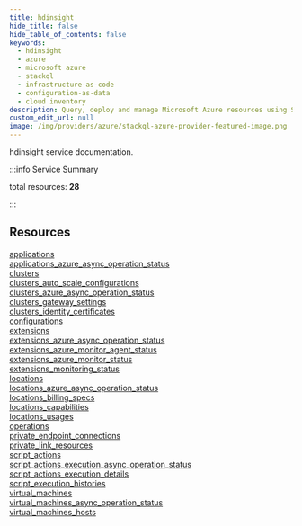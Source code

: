 ```yaml
---
title: hdinsight
hide_title: false
hide_table_of_contents: false
keywords:
  - hdinsight
  - azure
  - microsoft azure
  - stackql
  - infrastructure-as-code
  - configuration-as-data
  - cloud inventory
description: Query, deploy and manage Microsoft Azure resources using SQL
custom_edit_url: null
image: /img/providers/azure/stackql-azure-provider-featured-image.png
---
```


hdinsight service documentation.

:::info Service Summary

<div class="row">
<div class="providerDocColumn">
<span>total resources:&nbsp;<b>28</b></span><br />
</div>
</div>

:::

## Resources
<div class="row">
<div class="providerDocColumn">
<a href="/providers/azure/hdinsight/applications/">applications</a><br />
<a href="/providers/azure/hdinsight/applications_azure_async_operation_status/">applications_azure_async_operation_status</a><br />
<a href="/providers/azure/hdinsight/clusters/">clusters</a><br />
<a href="/providers/azure/hdinsight/clusters_auto_scale_configurations/">clusters_auto_scale_configurations</a><br />
<a href="/providers/azure/hdinsight/clusters_azure_async_operation_status/">clusters_azure_async_operation_status</a><br />
<a href="/providers/azure/hdinsight/clusters_gateway_settings/">clusters_gateway_settings</a><br />
<a href="/providers/azure/hdinsight/clusters_identity_certificates/">clusters_identity_certificates</a><br />
<a href="/providers/azure/hdinsight/configurations/">configurations</a><br />
<a href="/providers/azure/hdinsight/extensions/">extensions</a><br />
<a href="/providers/azure/hdinsight/extensions_azure_async_operation_status/">extensions_azure_async_operation_status</a><br />
<a href="/providers/azure/hdinsight/extensions_azure_monitor_agent_status/">extensions_azure_monitor_agent_status</a><br />
<a href="/providers/azure/hdinsight/extensions_azure_monitor_status/">extensions_azure_monitor_status</a><br />
<a href="/providers/azure/hdinsight/extensions_monitoring_status/">extensions_monitoring_status</a><br />
<a href="/providers/azure/hdinsight/locations/">locations</a>
</div>
<div class="providerDocColumn">
<a href="/providers/azure/hdinsight/locations_azure_async_operation_status/">locations_azure_async_operation_status</a><br />
<a href="/providers/azure/hdinsight/locations_billing_specs/">locations_billing_specs</a><br />
<a href="/providers/azure/hdinsight/locations_capabilities/">locations_capabilities</a><br />
<a href="/providers/azure/hdinsight/locations_usages/">locations_usages</a><br />
<a href="/providers/azure/hdinsight/operations/">operations</a><br />
<a href="/providers/azure/hdinsight/private_endpoint_connections/">private_endpoint_connections</a><br />
<a href="/providers/azure/hdinsight/private_link_resources/">private_link_resources</a><br />
<a href="/providers/azure/hdinsight/script_actions/">script_actions</a><br />
<a href="/providers/azure/hdinsight/script_actions_execution_async_operation_status/">script_actions_execution_async_operation_status</a><br />
<a href="/providers/azure/hdinsight/script_actions_execution_details/">script_actions_execution_details</a><br />
<a href="/providers/azure/hdinsight/script_execution_histories/">script_execution_histories</a><br />
<a href="/providers/azure/hdinsight/virtual_machines/">virtual_machines</a><br />
<a href="/providers/azure/hdinsight/virtual_machines_async_operation_status/">virtual_machines_async_operation_status</a><br />
<a href="/providers/azure/hdinsight/virtual_machines_hosts/">virtual_machines_hosts</a>
</div>
</div>
